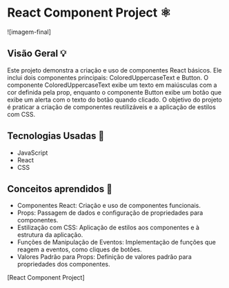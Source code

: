 # React Component Project ⚛
![imagem-final]

## Visão Geral 💡

Este projeto demonstra a criação e uso de componentes React básicos. Ele inclui dois componentes principais: ColoredUppercaseText e Button. O componente ColoredUppercaseText exibe um texto em maiúsculas com a cor definida pela prop, enquanto o componente Button exibe um botão que exibe um alerta com o texto do botão quando clicado. O objetivo do projeto é praticar a criação de componentes reutilizáveis e a aplicação de estilos com CSS.

## Tecnologias Usadas 📌
- JavaScript
- React
- CSS

## Conceitos aprendidos 📖

- Componentes React: Criação e uso de componentes funcionais.
- Props: Passagem de dados e configuração de propriedades para componentes.
- Estilização com CSS: Aplicação de estilos aos componentes e à estrutura da aplicação.
- Funções de Manipulação de Eventos: Implementação de funções que reagem a eventos, como cliques de botões.
- Valores Padrão para Props: Definição de valores padrão para propriedades dos componentes.

[React Component Project]
